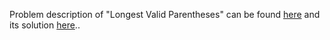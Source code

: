 Problem description of "Longest Valid Parentheses" can be found [here](hhttps://leetcode.com/problems/longest-valid-parentheses/) and its solution [here]()..